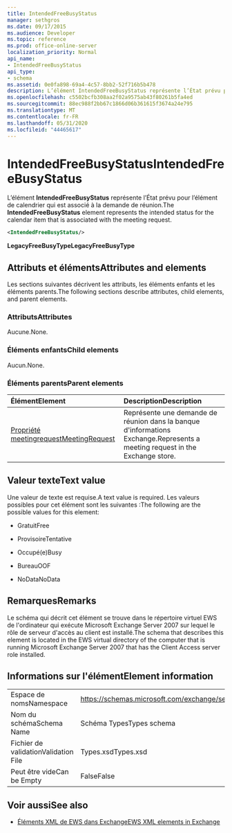 ```yaml
---
title: IntendedFreeBusyStatus
manager: sethgros
ms.date: 09/17/2015
ms.audience: Developer
ms.topic: reference
ms.prod: office-online-server
localization_priority: Normal
api_name:
- IntendedFreeBusyStatus
api_type:
- schema
ms.assetid: 0e0fa898-69a4-4c57-8bb2-52f716b5b478
description: L’élément IntendedFreeBusyStatus représente l’État prévu pour l’élément de calendrier qui est associé à la demande de réunion.
ms.openlocfilehash: c5502bcfb308aa2f02a9575ab43f80261b5fa4ed
ms.sourcegitcommit: 88ec988f2bb67c1866d06b361615f3674a24e795
ms.translationtype: MT
ms.contentlocale: fr-FR
ms.lasthandoff: 05/31/2020
ms.locfileid: "44465617"
---
```

# <a name="intendedfreebusystatus"></a><span data-ttu-id="189c4-103">IntendedFreeBusyStatus</span><span class="sxs-lookup"><span data-stu-id="189c4-103">IntendedFreeBusyStatus</span></span>

<span data-ttu-id="189c4-104">L’élément **IntendedFreeBusyStatus** représente l’État prévu pour l’élément de calendrier qui est associé à la demande de réunion.</span><span class="sxs-lookup"><span data-stu-id="189c4-104">The **IntendedFreeBusyStatus** element represents the intended status for the calendar item that is associated with the meeting request.</span></span> 
  
```xml
<IntendedFreeBusyStatus/>
```

 <span data-ttu-id="189c4-105">**LegacyFreeBusyType**</span><span class="sxs-lookup"><span data-stu-id="189c4-105">**LegacyFreeBusyType**</span></span>
## <a name="attributes-and-elements"></a><span data-ttu-id="189c4-106">Attributs et éléments</span><span class="sxs-lookup"><span data-stu-id="189c4-106">Attributes and elements</span></span>

<span data-ttu-id="189c4-107">Les sections suivantes décrivent les attributs, les éléments enfants et les éléments parents.</span><span class="sxs-lookup"><span data-stu-id="189c4-107">The following sections describe attributes, child elements, and parent elements.</span></span>
  
### <a name="attributes"></a><span data-ttu-id="189c4-108">Attributs</span><span class="sxs-lookup"><span data-stu-id="189c4-108">Attributes</span></span>

<span data-ttu-id="189c4-109">Aucune.</span><span class="sxs-lookup"><span data-stu-id="189c4-109">None.</span></span>
  
### <a name="child-elements"></a><span data-ttu-id="189c4-110">Éléments enfants</span><span class="sxs-lookup"><span data-stu-id="189c4-110">Child elements</span></span>

<span data-ttu-id="189c4-111">Aucun.</span><span class="sxs-lookup"><span data-stu-id="189c4-111">None.</span></span>
  
### <a name="parent-elements"></a><span data-ttu-id="189c4-112">Éléments parents</span><span class="sxs-lookup"><span data-stu-id="189c4-112">Parent elements</span></span>

|<span data-ttu-id="189c4-113">**Élément**</span><span class="sxs-lookup"><span data-stu-id="189c4-113">**Element**</span></span>|<span data-ttu-id="189c4-114">**Description**</span><span class="sxs-lookup"><span data-stu-id="189c4-114">**Description**</span></span>|
|:-----|:-----|
|[<span data-ttu-id="189c4-115">Propriété meetingrequest</span><span class="sxs-lookup"><span data-stu-id="189c4-115">MeetingRequest</span></span>](meetingrequest.md) <br/> |<span data-ttu-id="189c4-116">Représente une demande de réunion dans la banque d'informations Exchange.</span><span class="sxs-lookup"><span data-stu-id="189c4-116">Represents a meeting request in the Exchange store.</span></span>  <br/> |
   
## <a name="text-value"></a><span data-ttu-id="189c4-117">Valeur texte</span><span class="sxs-lookup"><span data-stu-id="189c4-117">Text value</span></span>

<span data-ttu-id="189c4-118">Une valeur de texte est requise.</span><span class="sxs-lookup"><span data-stu-id="189c4-118">A text value is required.</span></span> <span data-ttu-id="189c4-119">Les valeurs possibles pour cet élément sont les suivantes :</span><span class="sxs-lookup"><span data-stu-id="189c4-119">The following are the possible values for this element:</span></span>
  
- <span data-ttu-id="189c4-120">Gratuit</span><span class="sxs-lookup"><span data-stu-id="189c4-120">Free</span></span>
    
- <span data-ttu-id="189c4-121">Provisoire</span><span class="sxs-lookup"><span data-stu-id="189c4-121">Tentative</span></span>
    
- <span data-ttu-id="189c4-122">Occupé(e)</span><span class="sxs-lookup"><span data-stu-id="189c4-122">Busy</span></span>
    
- <span data-ttu-id="189c4-123">Bureau</span><span class="sxs-lookup"><span data-stu-id="189c4-123">OOF</span></span>
    
- <span data-ttu-id="189c4-124">NoData</span><span class="sxs-lookup"><span data-stu-id="189c4-124">NoData</span></span>
    
## <a name="remarks"></a><span data-ttu-id="189c4-125">Remarques</span><span class="sxs-lookup"><span data-stu-id="189c4-125">Remarks</span></span>

<span data-ttu-id="189c4-126">Le schéma qui décrit cet élément se trouve dans le répertoire virtuel EWS de l'ordinateur qui exécute Microsoft Exchange Server 2007 sur lequel le rôle de serveur d'accès au client est installé.</span><span class="sxs-lookup"><span data-stu-id="189c4-126">The schema that describes this element is located in the EWS virtual directory of the computer that is running Microsoft Exchange Server 2007 that has the Client Access server role installed.</span></span>
  
## <a name="element-information"></a><span data-ttu-id="189c4-127">Informations sur l'élément</span><span class="sxs-lookup"><span data-stu-id="189c4-127">Element information</span></span>

|||
|:-----|:-----|
|<span data-ttu-id="189c4-128">Espace de noms</span><span class="sxs-lookup"><span data-stu-id="189c4-128">Namespace</span></span>  <br/> |https://schemas.microsoft.com/exchange/services/2006/types  <br/> |
|<span data-ttu-id="189c4-129">Nom du schéma</span><span class="sxs-lookup"><span data-stu-id="189c4-129">Schema Name</span></span>  <br/> |<span data-ttu-id="189c4-130">Schéma Types</span><span class="sxs-lookup"><span data-stu-id="189c4-130">Types schema</span></span>  <br/> |
|<span data-ttu-id="189c4-131">Fichier de validation</span><span class="sxs-lookup"><span data-stu-id="189c4-131">Validation File</span></span>  <br/> |<span data-ttu-id="189c4-132">Types.xsd</span><span class="sxs-lookup"><span data-stu-id="189c4-132">Types.xsd</span></span>  <br/> |
|<span data-ttu-id="189c4-133">Peut être vide</span><span class="sxs-lookup"><span data-stu-id="189c4-133">Can be Empty</span></span>  <br/> |<span data-ttu-id="189c4-134">False</span><span class="sxs-lookup"><span data-stu-id="189c4-134">False</span></span>  <br/> |
   
## <a name="see-also"></a><span data-ttu-id="189c4-135">Voir aussi</span><span class="sxs-lookup"><span data-stu-id="189c4-135">See also</span></span>



- [<span data-ttu-id="189c4-136">Éléments XML de EWS dans Exchange</span><span class="sxs-lookup"><span data-stu-id="189c4-136">EWS XML elements in Exchange</span></span>](ews-xml-elements-in-exchange.md)

